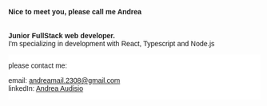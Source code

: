 <div style="display: flex; flex-direction: column;font-family: 'Lucida Sans', 'Lucida Sans Regular', 'Lucida Grande', 'Lucida Sans Unicode', Geneva, Verdana, sans-serif;">
  <h4>Nice to meet you, please call me Andrea</h4>
  <p><strong>Junior FullStack web developer.</strong></br>
  I'm specializing in development with React, Typescript and Node.js</p>

  <div style=" background-color: white; color: #232325">
    <p>please contact me:<p>
    <p>email: <a href="mailto:andreamail.2308@gmail.com">andreamail.2308@gmail.com</a></br>
      linkedIn: <a href="https://www.linkedin.com/in/andrea-webdv/">Andrea Audisio</a>
    </p>
  </div>
</div>

